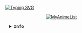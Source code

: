 ⠀⠀⠀⠀⠀⠀⠀⠀⠀⠀⠀⠀⠀⠀⠀⠀⠀⠀⠀⠀⠀[![Typing SVG](https://readme-typing-svg.demolab.com?font=Mr+Dafoe&size=46&pause=1000&color=FFFFFF&background=2200FF00&center=true&vCenter=true&multiline=true&repeat=false&width=440&height=112&lines=i%C2%B4m%E2%A0%80Morning)](https://git.io/typing-svg)

⠀⠀⠀⠀⠀⠀⠀⠀⠀⠀⠀⠀⠀⠀⠀⠀⠀⠀⠀⠀⠀⠀⠀⠀⠀⠀⠀⠀⠀⠀⠀⠀⠀⠀[![MyAnimeList](https://img.shields.io/badge/madrugada3__%20-%20blue?style=for-the-badge&logo=MyAnimeList&logoSize=auto)](https://myanimelist.net/profile/madrugada3_)

<details align="center">
    <summary>
      <samp>
        <b>Info</b>
      </samp>
    </summary>
    <br>
<div align="center">

  | ![](http://github-profile-summary-cards.vercel.app/api/cards/stats?username=3Morning&theme=github_dark) | ![](http://github-profile-summary-cards.vercel.app/api/cards/repos-per-language?username=3Morning&theme=github_dark) | ![](http://github-profile-summary-cards.vercel.app/api/cards/productive-time?username=3Morning&theme=github_dark&utcOffset=8) |
| :-: | :-: | :-: |

![](http://github-profile-summary-cards.vercel.app/api/cards/profile-details?username=3Morning&theme=github_dark)  
###
<div align="center">
  <img src="https://github-readme-stats.vercel.app/api?username=3morning&hide_title=false&hide_rank=false&show_icons=true&include_all_commits=true&count_private=true&disable_animations=false&theme=dracula&locale=en&hide_border=false&order=1" height="150" alt="stats graph"  />
  <img src="https://github-readme-stats.vercel.app/api/top-langs?username=3morning&locale=en&hide_title=false&layout=compact&card_width=320&langs_count=5&theme=dracula&hide_border=false&order=2" height="150" alt="languages graph"  />
</div>

###

###

